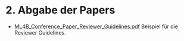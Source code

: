 # 2. Abgabe der Papers #

- [ML4B_Conference_Paper_Reviewer_Guidelines.pdf](<ML4B_Conference_Paper_Reviewer_Guidelines.pdf>) Beispiel für die Reviewer Guidelines.